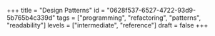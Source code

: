 +++
title = "Design Patterns"
id = "0628f537-6527-4722-93d9-5b765b4c339d"
tags = ["programming", "refactoring", "patterns", "readability"]
levels = ["intermediate", "reference"]
draft = false
+++
